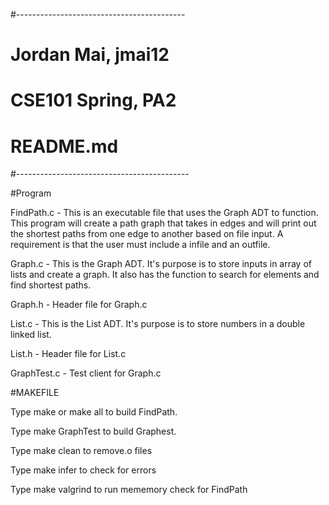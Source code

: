 #------------------------------------------
# Jordan Mai, jmai12
# CSE101 Spring, PA2
# README.md
#-------------------------------------------

#Program

FindPath.c - This is an executable file that uses the Graph ADT to function. This program will create a path graph that takes in edges and will print out the shortest paths from one edge to another based on file input. A requirement is that the user must include a infile and an outfile.

Graph.c - This is the Graph ADT. It's purpose is to store inputs in array of lists and create a graph. It also has the function to search for elements and find shortest paths.

Graph.h - Header file for Graph.c

List.c - This is the List ADT. It's purpose is to store numbers in a double linked list.

List.h - Header file for List.c

GraphTest.c - Test client for Graph.c

#MAKEFILE

Type make or make all to build FindPath.

Type make GraphTest to build Graphest.

Type make clean to remove.o files

Type make infer to check for errors

Type make valgrind to run mememory check for FindPath
